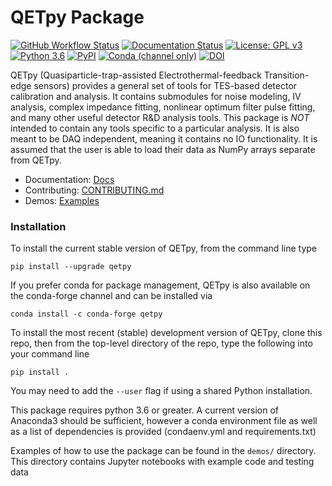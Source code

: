 # QETpy Package

[![GitHub Workflow Status](https://img.shields.io/github/workflow/status/ucbpylegroup/QETpy/Python%20package/master)](https://github.com/ucbpylegroup/QETpy/actions/workflows/python-package.yml)
[![Documentation Status](https://readthedocs.org/projects/qetpy/badge/?version=latest)](https://qetpy.readthedocs.io/en/latest/?badge=latest)
[![License: GPL v3](https://img.shields.io/badge/License-GPL%20v3-blue.svg)](https://www.gnu.org/licenses/gpl-3.0)
[![Python 3.6](https://img.shields.io/badge/python-3.6+-blue.svg)](https://www.python.org/downloads/release/python-360/)
[![PyPI](https://img.shields.io/pypi/v/qetpy)](https://pypi.org/project/QETpy/)
[![Conda (channel only)](https://img.shields.io/conda/vn/conda-forge/qetpy)](https://anaconda.org/conda-forge/qetpy)
[![DOI](https://zenodo.org/badge/DOI/10.5281/zenodo.5104855.svg)](https://doi.org/10.5281/zenodo.5104855)

QETpy (Quasiparticle-trap-assisted Electrothermal-feedback Transition-edge sensors) provides a general set of tools for TES-based detector calibration and analysis. It contains submodules for noise modeling, IV analysis, complex impedance fitting, nonlinear optimum filter pulse fitting, and many other useful detector R&D analysis tools. This package is _NOT_ intended to contain any tools specific to a particular analysis. It is also meant to be DAQ independent, meaning it contains no IO functionality. It is assumed that the user is able to load their data as NumPy arrays separate from QETpy. 

* Documentation: [Docs](https://qetpy.readthedocs.io/en/latest/)
* Contributing: [CONTRIBUTING.md](CONTRIBUTING.md)
* Demos: [Examples](https://qetpy.readthedocs.io/en/latest/examples.html)

### Installation

To install the current stable version of QETpy, from the command line type

`pip install --upgrade qetpy`

If you prefer conda for package management, QETpy is also available on the conda-forge channel and can be installed via

`conda install -c conda-forge qetpy`

To install the most recent (stable) development version of QETpy, clone this repo, then from the top-level directory of the repo, type the following into your command line

`pip install .`

You may need to add the `--user` flag if using a shared Python installation.

This package requires python 3.6 or greater. A current version of Anaconda3 should be sufficient, however a conda environment file as well as a list of dependencies is provided (condaenv.yml and requirements.txt)
    
Examples of how to use the package can be found in the `demos/` directory. This directory contains Jupyter notebooks with example code and testing data
